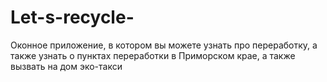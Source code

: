 # Let-s-recycle-
Оконное приложение, в котором вы можете узнать про переработку, а также узнать о пунктах переработки в Приморском крае, а также вызвать на дом эко-такси

